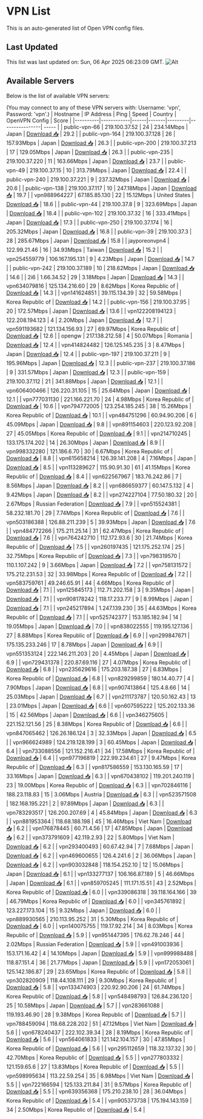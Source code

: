 # VPN List

This is an auto-generated list of Open VPN config files.

## Last Updated

This list was last updated on: Sun, 06 Apr 2025 06:23:09 GMT.
![Alt](https://repobeats.axiom.co/api/embed/186b98318ef1479477931607c1ad7d823f12451f.svg "Repobeats analytics image")

## Available Servers

Below is the list of available VPN servers:

(You may connect to any of these VPN servers with: Username: 'vpn', Password: 'vpn'.)
| Hostname | IP Address | Ping | Speed | Country | OpenVPN Config | Score |
|----------|------------|------|-------|---------|----------------| ----- |
| public-vpn-66 | 219.100.37.52 | 24 | 234.14Mbps | Japan | [Download 📥](./configs/server_0_JP.ovpn) | 29.2 |
| public-vpn-164 | 219.100.37.128 | 26 | 157.93Mbps | Japan | [Download 📥](./configs/server_1_JP.ovpn) | 26.3 |
| public-vpn-200 | 219.100.37.213 | 17 | 129.05Mbps | Japan | [Download 📥](./configs/server_2_JP.ovpn) | 26.3 |
| public-vpn-235 | 219.100.37.220 | 11 | 163.66Mbps | Japan | [Download 📥](./configs/server_3_JP.ovpn) | 23.7 |
| public-vpn-49 | 219.100.37.15 | 10 | 313.79Mbps | Japan | [Download 📥](./configs/server_4_JP.ovpn) | 22.4 |
| public-vpn-240 | 219.100.37.221 | 9 | 237.32Mbps | Japan | [Download 📥](./configs/server_5_JP.ovpn) | 20.6 |
| public-vpn-138 | 219.100.37.117 | 10 | 247.18Mbps | Japan | [Download 📥](./configs/server_6_JP.ovpn) | 19.7 |
| vpn988964227 | 67.185.85.130 | 22 | 15.12Mbps | United States | [Download 📥](./configs/server_7_US.ovpn) | 18.6 |
| public-vpn-44 | 219.100.37.8 | 9 | 323.69Mbps | Japan | [Download 📥](./configs/server_8_JP.ovpn) | 18.4 |
| public-vpn-102 | 219.100.37.32 | 16 | 333.41Mbps | Japan | [Download 📥](./configs/server_9_JP.ovpn) | 17.3 |
| public-vpn-250 | 219.100.37.174 | 16 | 205.32Mbps | Japan | [Download 📥](./configs/server_10_JP.ovpn) | 16.8 |
| public-vpn-39 | 219.100.37.3 | 28 | 285.67Mbps | Japan | [Download 📥](./configs/server_11_JP.ovpn) | 15.8 |
| jayporeonvpn4 | 122.99.21.46 | 16 | 34.93Mbps | Taiwan | [Download 📥](./configs/server_12_TW.ovpn) | 15.2 |
| vpn254559779 | 106.167.195.131 | 9 | 4.23Mbps | Japan | [Download 📥](./configs/server_13_JP.ovpn) | 14.7 |
| public-vpn-242 | 219.100.37.189 | 10 | 218.62Mbps | Japan | [Download 📥](./configs/server_14_JP.ovpn) | 14.6 |
| 2i6 | 1.66.34.52 | 29 | 3.18Mbps | Japan | [Download 📥](./configs/server_15_JP.ovpn) | 14.3 |
| vpn634079816 | 125.134.216.60 | 29 | 8.62Mbps | Korea Republic of | [Download 📥](./configs/server_16_KR.ovpn) | 14.3 |
| vpn141624851 | 39.115.134.39 | 32 | 59.58Mbps | Korea Republic of | [Download 📥](./configs/server_17_KR.ovpn) | 14.2 |
| public-vpn-156 | 219.100.37.95 | 20 | 172.57Mbps | Japan | [Download 📥](./configs/server_18_JP.ovpn) | 13.6 |
| vpn122208194123 | 122.208.194.123 | 4 | 2.20Mbps | Japan | [Download 📥](./configs/server_19_JP.ovpn) | 12.7 |
| vpn591193682 | 121.134.156.93 | 27 | 69.97Mbps | Korea Republic of | [Download 📥](./configs/server_20_KR.ovpn) | 12.6 |
| opengw | 217.138.212.58 | 4 | 50.07Mbps | Romania | [Download 📥](./configs/server_21_RO.ovpn) | 12.4 |
| vpn414824482 | 126.125.145.235 | 3 | 8.47Mbps | Japan | [Download 📥](./configs/server_22_JP.ovpn) | 12.4 |
| public-vpn-197 | 219.100.37.211 | 9 | 195.96Mbps | Japan | [Download 📥](./configs/server_23_JP.ovpn) | 12.3 |
| public-vpn-237 | 219.100.37.186 | 9 | 331.57Mbps | Japan | [Download 📥](./configs/server_24_JP.ovpn) | 12.3 |
| public-vpn-159 | 219.100.37.112 | 21 | 341.88Mbps | Japan | [Download 📥](./configs/server_25_JP.ovpn) | 12.1 |
| vpn606400466 | 126.220.31.105 | 15 | 25.64Mbps | Japan | [Download 📥](./configs/server_26_JP.ovpn) | 12.1 |
| vpn777031130 | 221.166.221.70 | 24 | 4.98Mbps | Korea Republic of | [Download 📥](./configs/server_27_KR.ovpn) | 10.6 |
| vpn794772005 | 123.254.185.245 | 38 | 15.26Mbps | Korea Republic of | [Download 📥](./configs/server_28_KR.ovpn) | 10.1 |
| vpn484751296 | 60.94.90.206 | 6 | 45.09Mbps | Japan | [Download 📥](./configs/server_29_JP.ovpn) | 9.8 |
| vpn891154603 | 220.123.92.208 | 27 | 45.05Mbps | Korea Republic of | [Download 📥](./configs/server_30_KR.ovpn) | 9.1 |
| vpn214710245 | 133.175.174.202 | 14 | 26.30Mbps | Japan | [Download 📥](./configs/server_31_JP.ovpn) | 8.9 |
| vpn998332280 | 121.186.6.70 | 30 | 6.67Mbps | Korea Republic of | [Download 📥](./configs/server_32_KR.ovpn) | 8.8 |
| vpn615658214 | 126.39.141.208 | 4 | 7.16Mbps | Japan | [Download 📥](./configs/server_33_JP.ovpn) | 8.5 |
| vpn113289627 | 115.90.91.30 | 61 | 41.15Mbps | Korea Republic of | [Download 📥](./configs/server_34_KR.ovpn) | 8.4 |
| vpn622567967 | 183.76.242.86 | 7 | 8.56Mbps | Japan | [Download 📥](./configs/server_35_JP.ovpn) | 8.2 |
| vpn686659377 | 60.147.5.132 | 4 | 9.42Mbps | Japan | [Download 📥](./configs/server_36_JP.ovpn) | 8.2 |
| vpn274227104 | 77.50.180.32 | 20 | 2.67Mbps | Russian Federation | [Download 📥](./configs/server_37_RU.ovpn) | 7.9 |
| vpn515524381 | 58.232.181.70 | 29 | 7.74Mbps | Korea Republic of | [Download 📥](./configs/server_38_KR.ovpn) | 7.6 |
| vpn503186388 | 126.88.211.239 | 5 | 39.93Mbps | Japan | [Download 📥](./configs/server_39_JP.ovpn) | 7.6 |
| vpn484772266 | 175.211.25.14 | 31 | 62.47Mbps | Korea Republic of | [Download 📥](./configs/server_40_KR.ovpn) | 7.6 |
| vpn764242710 | 112.172.93.6 | 30 | 21.74Mbps | Korea Republic of | [Download 📥](./configs/server_41_KR.ovpn) | 7.5 |
| vpn260197435 | 121.175.252.174 | 25 | 32.75Mbps | Korea Republic of | [Download 📥](./configs/server_42_KR.ovpn) | 7.3 |
| vpn798319570 | 110.1.107.242 | 9 | 3.66Mbps | Japan | [Download 📥](./configs/server_43_JP.ovpn) | 7.2 |
| vpn758131572 | 175.212.231.53 | 32 | 33.98Mbps | Korea Republic of | [Download 📥](./configs/server_44_KR.ovpn) | 7.2 |
| vpn583759761 | 49.246.65.91 | 44 | 4.66Mbps | Korea Republic of | [Download 📥](./configs/server_45_KR.ovpn) | 7.1 |
| vpn125845173 | 112.71.202.158 | 3 | 9.35Mbps | Japan | [Download 📥](./configs/server_46_JP.ovpn) | 7.1 |
| vpn908178242 | 118.17.233.77 | 9 | 8.99Mbps | Japan | [Download 📥](./configs/server_47_JP.ovpn) | 7.1 |
| vpn245217894 | 1.247.139.230 | 35 | 44.63Mbps | Korea Republic of | [Download 📥](./configs/server_48_KR.ovpn) | 7.1 |
| vpn525742377 | 153.185.182.94 | 14 | 19.05Mbps | Japan | [Download 📥](./configs/server_49_JP.ovpn) | 7.0 |
| vpn838022555 | 119.195.127.136 | 27 | 8.88Mbps | Korea Republic of | [Download 📥](./configs/server_50_KR.ovpn) | 6.9 |
| vpn299847671 | 175.135.233.246 | 17 | 8.78Mbps | Japan | [Download 📥](./configs/server_51_JP.ovpn) | 6.9 |
| vpn551353124 | 222.146.211.203 | 20 | 4.45Mbps | Japan | [Download 📥](./configs/server_52_JP.ovpn) | 6.9 |
| vpn729431378 | 220.87.69.116 | 27 | 4.07Mbps | Korea Republic of | [Download 📥](./configs/server_53_KR.ovpn) | 6.8 |
| vpn235629616 | 175.203.187.38 | 27 | 6.83Mbps | Korea Republic of | [Download 📥](./configs/server_54_KR.ovpn) | 6.8 |
| vpn829299859 | 180.14.40.77 | 4 | 7.90Mbps | Japan | [Download 📥](./configs/server_55_JP.ovpn) | 6.8 |
| vpn907413864 | 125.4.8.66 | 14 | 25.03Mbps | Japan | [Download 📥](./configs/server_56_JP.ovpn) | 6.7 |
| vpn211173787 | 120.50.162.43 | 13 | 23.01Mbps | Japan | [Download 📥](./configs/server_57_JP.ovpn) | 6.6 |
| vpn607595222 | 125.202.133.36 | 15 | 42.56Mbps | Japan | [Download 📥](./configs/server_58_JP.ovpn) | 6.6 |
| vpn346275605 | 221.152.121.56 | 25 | 8.38Mbps | Korea Republic of | [Download 📥](./configs/server_59_KR.ovpn) | 6.6 |
| vpn847065462 | 126.26.186.124 | 3 | 32.33Mbps | Japan | [Download 📥](./configs/server_60_JP.ovpn) | 6.5 |
| vpn966624989 | 124.219.128.199 | 3 | 60.45Mbps | Japan | [Download 📥](./configs/server_61_JP.ovpn) | 6.4 |
| vpn733088556 | 121.152.216.41 | 34 | 17.58Mbps | Korea Republic of | [Download 📥](./configs/server_62_KR.ovpn) | 6.4 |
| vpn977196819 | 222.99.234.61 | 27 | 9.47Mbps | Korea Republic of | [Download 📥](./configs/server_63_KR.ovpn) | 6.3 |
| vpn817586559 | 153.130.165.59 | 17 | 33.16Mbps | Japan | [Download 📥](./configs/server_64_JP.ovpn) | 6.3 |
| vpn670438102 | 119.201.240.119 | 23 | 19.00Mbps | Korea Republic of | [Download 📥](./configs/server_65_KR.ovpn) | 6.3 |
| vpn702846116 | 188.23.118.83 | 15 | 3.06Mbps | Austria | [Download 📥](./configs/server_66_AT.ovpn) | 6.3 |
| vpn523571508 | 182.168.195.221 | 2 | 97.89Mbps | Japan | [Download 📥](./configs/server_67_JP.ovpn) | 6.3 |
| vpn783293517 | 126.200.207.69 | 4 | 45.84Mbps | Japan | [Download 📥](./configs/server_68_JP.ovpn) | 6.3 |
| vpn881953364 | 118.68.188.198 | 45 | 16.46Mbps | Viet Nam | [Download 📥](./configs/server_69_VN.ovpn) | 6.2 |
| vpn176878445 | 60.71.4.56 | 17 | 47.85Mbps | Japan | [Download 📥](./configs/server_70_JP.ovpn) | 6.2 |
| vpn373791609 | 42.119.2.93 | 22 | 5.80Mbps | Viet Nam | [Download 📥](./configs/server_71_VN.ovpn) | 6.2 |
| vpn293400493 | 60.67.42.94 | 7 | 7.68Mbps | Japan | [Download 📥](./configs/server_72_JP.ovpn) | 6.2 |
| vpn469600655 | 126.4.241.6 | 2 | 36.06Mbps | Japan | [Download 📥](./configs/server_73_JP.ovpn) | 6.2 |
| vpn903032848 | 118.154.252.10 | 12 | 15.06Mbps | Japan | [Download 📥](./configs/server_74_JP.ovpn) | 6.1 |
| vpn133277137 | 106.166.87.189 | 5 | 46.66Mbps | Japan | [Download 📥](./configs/server_75_JP.ovpn) | 6.1 |
| vpn859705245 | 111.171.15.51 | 43 | 2.52Mbps | Korea Republic of | [Download 📥](./configs/server_76_KR.ovpn) | 6.0 |
| vpn339086318 | 39.118.164.166 | 39 | 46.79Mbps | Korea Republic of | [Download 📥](./configs/server_77_KR.ovpn) | 6.0 |
| vpn345761892 | 123.227.173.104 | 15 | 9.32Mbps | Japan | [Download 📥](./configs/server_78_JP.ovpn) | 6.0 |
| vpn889930565 | 210.113.95.252 | 31 | 5.30Mbps | Korea Republic of | [Download 📥](./configs/server_79_KR.ovpn) | 6.0 |
| vpn140075755 | 119.17.92.214 | 34 | 8.03Mbps | Korea Republic of | [Download 📥](./configs/server_80_KR.ovpn) | 5.9 |
| vpn951447395 | 176.62.78.246 | 44 | 2.02Mbps | Russian Federation | [Download 📥](./configs/server_81_RU.ovpn) | 5.9 |
| vpn491003936 | 153.171.16.42 | 4 | 14.10Mbps | Japan | [Download 📥](./configs/server_82_JP.ovpn) | 5.9 |
| vpn999988488 | 118.87.151.4 | 36 | 21.77Mbps | Japan | [Download 📥](./configs/server_83_JP.ovpn) | 5.9 |
| vpn172053061 | 125.142.186.87 | 29 | 23.65Mbps | Korea Republic of | [Download 📥](./configs/server_84_KR.ovpn) | 5.8 |
| vpn302820909 | 118.44.108.111 | 29 | 9.30Mbps | Korea Republic of | [Download 📥](./configs/server_85_KR.ovpn) | 5.8 |
| vpn133474903 | 220.92.90.206 | 24 | 61.74Mbps | Korea Republic of | [Download 📥](./configs/server_86_KR.ovpn) | 5.8 |
| vpn548498793 | 126.84.236.120 | 25 | 10.58Mbps | Japan | [Download 📥](./configs/server_87_JP.ovpn) | 5.7 |
| vpn283661088 | 119.193.46.90 | 28 | 9.38Mbps | Korea Republic of | [Download 📥](./configs/server_88_KR.ovpn) | 5.7 |
| vpn788459094 | 118.68.228.202 | 51 | 47.12Mbps | Viet Nam | [Download 📥](./configs/server_89_VN.ovpn) | 5.6 |
| vpn678240437 | 222.102.39.34 | 28 | 8.19Mbps | Korea Republic of | [Download 📥](./configs/server_90_KR.ovpn) | 5.6 |
| vpn564061833 | 121.142.104.157 | 30 | 47.85Mbps | Korea Republic of | [Download 📥](./configs/server_91_KR.ovpn) | 5.6 |
| vpn295112659 | 118.32.137.32 | 30 | 42.70Mbps | Korea Republic of | [Download 📥](./configs/server_92_KR.ovpn) | 5.5 |
| vpn277803332 | 121.159.65.6 | 27 | 13.83Mbps | Korea Republic of | [Download 📥](./configs/server_93_KR.ovpn) | 5.5 |
| vpn598995634 | 113.22.59.254 | 35 | 6.98Mbps | Viet Nam | [Download 📥](./configs/server_94_VN.ovpn) | 5.5 |
| vpn722166594 | 125.133.211.84 | 31 | 9.57Mbps | Korea Republic of | [Download 📥](./configs/server_95_KR.ovpn) | 5.5 |
| vpn639356368 | 175.210.238.10 | 28 | 36.04Mbps | Korea Republic of | [Download 📥](./configs/server_96_KR.ovpn) | 5.4 |
| vpn905373738 | 175.194.143.159 | 34 | 2.50Mbps | Korea Republic of | [Download 📥](./configs/server_97_KR.ovpn) | 5.4 |
